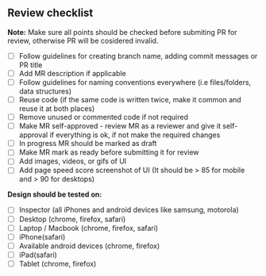 ## Review checklist

**Note:** Make sure all points should be checked before submiting PR for review, otherwise PR will be cosidered invalid.

- [ ] Follow guidelines for creating branch name, adding commit messages or PR title
- [ ] Add MR description if applicable
- [ ] Follow guidelines for naming conventions everywhere (i.e files/folders, data structures)
- [ ] Reuse code (if the same code is written twice, make it common and reuse it at both places)
- [ ] Remove unused or commented code if not required
- [ ] Make MR self-approved - review MR as a reviewer and give it self-approval if everything is ok, if not make the required changes
- [ ] In progress MR should be marked as draft
- [ ] Make MR mark as ready before submitting it for review
- [ ] Add images, videos, or gifs of UI 
- [ ] Add page speed score screenshot of UI (It should be > 85 for mobile and > 90 for desktops)

**Design should be tested on:**
- [ ] Inspector (all iPhones and android devices like samsung, motorola)
- [ ] Desktop (chrome, firefox, safari)
- [ ] Laptop / Macbook  (chrome, firefox, safari)
- [ ] iPhone(safari)
- [ ] Available android devices  (chrome, firefox)
- [ ] iPad(safari)
- [ ] Tablet (chrome, firefox)
